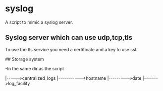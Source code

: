 # syslog
A script to mimic a syslog server.


## Syslog server which can use udp,tcp,tls
  
  To use the tls service you need a certificate and a key to use ssl.
  
## Storage system 
  
-In the same dir as the script 

|----->centralized_logs 
      |----------->hostname
                   |--------->date 
                              |------->log_facility 
